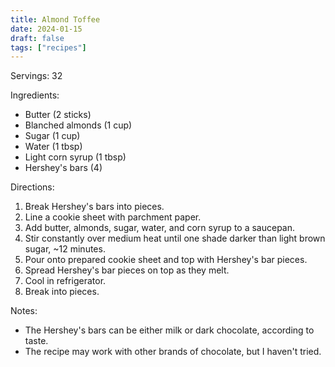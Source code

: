 ```yaml
---
title: Almond Toffee
date: 2024-01-15
draft: false
tags: ["recipes"]
---
```


Servings: 32

Ingredients:
- Butter (2 sticks)
- Blanched almonds (1 cup)
- Sugar (1 cup)
- Water (1 tbsp)
- Light corn syrup (1 tbsp)
- Hershey's bars (4)

Directions:
1) Break Hershey's bars into pieces.
2) Line a cookie sheet with parchment paper.
3) Add butter, almonds, sugar, water, and corn syrup to a saucepan.
4) Stir constantly over medium heat until one shade darker than light brown sugar, ~12 minutes.
5) Pour onto prepared cookie sheet and top with Hershey's bar pieces.
6) Spread Hershey's bar pieces on top as they melt.
7) Cool in refrigerator.
8) Break into pieces.

Notes:
- The Hershey's bars can be either milk or dark chocolate, according to taste.
- The recipe may work with other brands of chocolate, but I haven't tried.
